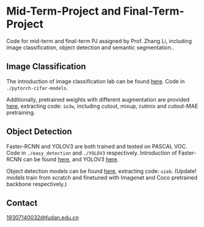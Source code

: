 # Mid-Term-Project and Final-Term-Project
Code for mid-term and final-term PJ assigned by Prof. Zhang Li, including image classification, object detection and semantic segmentation.. 

## Image Classification
The introduction of image classification lab can be found [here](https://github.com/Evergreen0929/Mid-Term-Project/tree/main/pytorch-cifar-models). Code in `./pytorch-cifar-models`.

Additionally, pretrained weights with different augmentation are provided [here](https://pan.baidu.com/s/1FDBt87OKZ3mL3Y8YcbnnKw), extracting code: `io3w`, including cutout, mixup, cutmix and cutout-MAE pretraining.

## Object Detection
Faster-RCNN and YOLOV3 are both trained and tested on PASCAL VOC. Code in `./easy_detection` and `./YOLOV3` respectively.
Introduction of Faster-RCNN can be found [here](https://github.com/misads/easy_detection/blob/master/_assets/_docs/get_started.md), and YOLOV3 [here](https://github.com/Evergreen0929/Mid-Term-Project/tree/main/YOLOV3).

Object detection models can be found [here](https://pan.baidu.com/s/1EGOhBNv_k0YCE1qE187cBw), extracting code: `uieb`. (Update! models train from scratch and finetuned with Imagenet and Coco pretrained backbone respectively.)

## Contact
19307140032@fudan.edu.cn
